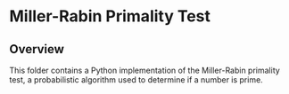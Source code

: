 # Miller-Rabin Primality Test

## Overview
This folder contains a Python implementation of the Miller-Rabin primality test, a probabilistic algorithm used to determine if a number is prime.



